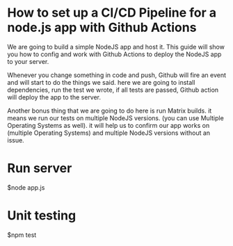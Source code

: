 # How to set up a CI/CD Pipeline for a node.js app with Github Actions
We are going to build a simple NodeJS app and host it. This guide will show you how to config and work with Github Actions to deploy the NodeJS app to your server. 

Whenever you change something in code and push, Github will fire an event and will start to do the things we said. here we are going to install dependencies, run the test we wrote, if all tests are passed, Github action will deploy the app to the server.

Another bonus thing that we are going to do here is run Matrix builds. it means we run our tests on multiple NodeJS versions. (you can use Multiple Operating Systems as well). it will help us to confirm our app works on (multiple Operating Systems) and multiple NodeJS versions without an issue.

# Run server
$node app.js

# Unit testing
$npm test